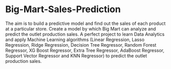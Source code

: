 # Big-Mart-Sales-Prediction
The aim is to build a predictive model and find out the sales of each product at a particular store. Create a model by which Big Mart can analyze and predict the outlet production sales.
A perfect project to learn Data Analytics and apply Machine Learning algorithms (Linear Regression, Lasso Regression, Ridge Regression, Decision Tree Regressor, Random Forest Regressor, XG Boost Regressor, Extra Tree Regressor, AdaBoost Regressor, Support Vector Regressor and KNN Regressor) to predict the outlet production sales.
